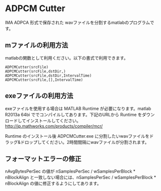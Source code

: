# ADPCM Cutter

IMA ADPCA 形式で保存された wavファイルを分割するmatlabのプログラムです。

## mファイルの利用方法
matlabの関数として利用ください。以下の書式で利用できます。

`ADPCMCutter(srcFile)`  
`ADPCMCutter(srcFile,dstDir,)`  
`ADPCMCutter(srcFile,dstDir,IntervalTime)`  
`ADPCMCutter(srcFile,[],IntervalTime)`  


## exeファイルの利用方法
exeファイルを使用する場合は MATLAB Runtime が必要になります。matlab R2013a 64bi ででコンパイルしてあります。下記のURLから Runtime をダウンロードしてインストールしてください。
http://jp.mathworks.com/products/compiler/mcr/

Runtime のインストール後 ADPCMCutter.exe に分割したいwavファイルをドラッグ&ドロップしてください。2時間間隔にwavファイルが分割されます。

## フォーマットエラーの修正
nAvgBytesPerSec の値が nSamplesPerSec / wSamplesPerBlock * nBlockAlign と一致しない場合には、nSamplesPerSec / wSamplesPerBlock * nBlockAlign の値に修正するようにしてあります。


